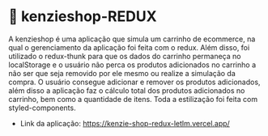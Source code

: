 # 	:lipstick: kenzieshop-REDUX

A kenzieshop é uma aplicação que simula um carrinho de ecommerce, na qual o gerenciamento da aplicação foi feita com o redux. Além disso, foi utilizado o redux-thunk para que os dados do carrinho permaneça no localStorage e o usuário não perca os produtos adicionados no carrinho a não ser que seja removido por ele mesmo ou realize a simulação da compra. O usuário consegue adicionar e remover os produtos adicionados, além disso a aplicação faz o cálculo total dos produtos adicionados no carrinho, bem como a quantidade de itens. Toda a estilização foi feita com styled-components.

- Link da aplicação: https://kenzie-shop-redux-letlm.vercel.app/

